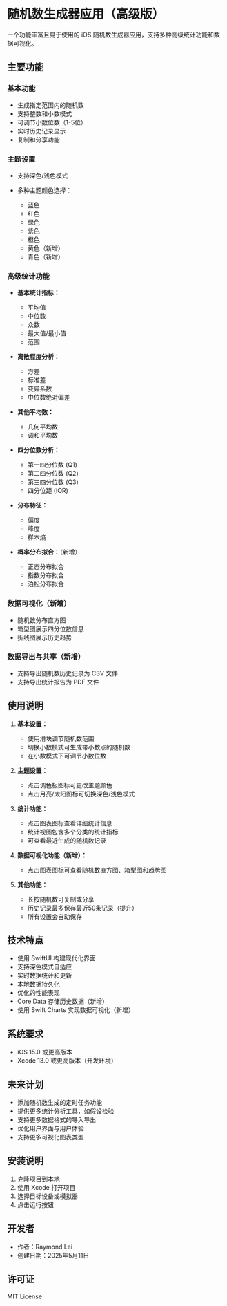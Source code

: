 # 随机数生成器应用（高级版）

一个功能丰富且易于使用的 iOS 随机数生成器应用，支持多种高级统计功能和数据可视化。

## 主要功能

### 基本功能

* 生成指定范围内的随机数
* 支持整数和小数模式
* 可调节小数位数（1-5位）
* 实时历史记录显示
* 复制和分享功能

### 主题设置

* 支持深色/浅色模式
* 多种主题颜色选择：

  * 蓝色
  * 红色
  * 绿色
  * 紫色
  * 橙色
  * 黄色（新增）
  * 青色（新增）

### 高级统计功能

* **基本统计指标：**

  * 平均值
  * 中位数
  * 众数
  * 最大值/最小值
  * 范围

* **离散程度分析：**

  * 方差
  * 标准差
  * 变异系数
  * 中位数绝对偏差

* **其他平均数：**

  * 几何平均数
  * 调和平均数

* **四分位数分析：**

  * 第一四分位数 (Q1)
  * 第二四分位数 (Q2)
  * 第三四分位数 (Q3)
  * 四分位距 (IQR)

* **分布特征：**

  * 偏度
  * 峰度
  * 样本熵

* **概率分布拟合：**（新增）

  * 正态分布拟合
  * 指数分布拟合
  * 泊松分布拟合

### 数据可视化（新增）

* 随机数分布直方图
* 箱型图展示四分位数信息
* 折线图展示历史趋势

### 数据导出与共享（新增）

* 支持导出随机数历史记录为 CSV 文件
* 支持导出统计报告为 PDF 文件

## 使用说明

1. **基本设置：**

   * 使用滑块调节随机数范围
   * 切换小数模式可生成带小数点的随机数
   * 在小数模式下可调节小数位数

2. **主题设置：**

   * 点击调色板图标可更改主题颜色
   * 点击月亮/太阳图标可切换深色/浅色模式

3. **统计功能：**

   * 点击图表图标查看详细统计信息
   * 统计视图包含多个分类的统计指标
   * 可查看最近生成的随机数记录

4. **数据可视化功能（新增）：**

   * 点击图表图标可查看随机数直方图、箱型图和趋势图

5. **其他功能：**

   * 长按随机数可复制或分享
   * 历史记录最多保存最近50条记录（提升）
   * 所有设置会自动保存

## 技术特点

* 使用 SwiftUI 构建现代化界面
* 支持深色模式自适应
* 实时数据统计和更新
* 本地数据持久化
* 优化的性能表现
* Core Data 存储历史数据（新增）
* 使用 Swift Charts 实现数据可视化（新增）

## 系统要求

* iOS 15.0 或更高版本
* Xcode 13.0 或更高版本（开发环境）

## 未来计划

* 添加随机数生成的定时任务功能
* 提供更多统计分析工具，如假设检验
* 支持更多数据格式的导入导出
* 优化用户界面与用户体验
* 支持更多可视化图表类型

## 安装说明

1. 克隆项目到本地
2. 使用 Xcode 打开项目
3. 选择目标设备或模拟器
4. 点击运行按钮

## 开发者

* 作者：Raymond Lei
* 创建日期：2025年5月11日

## 许可证

MIT License

